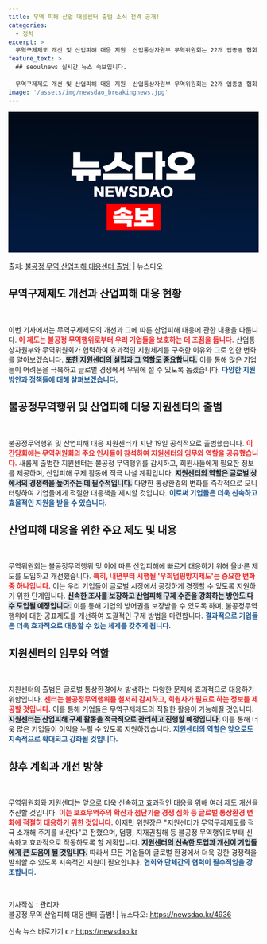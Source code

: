 ```yaml
---
title: 무역 피해 산업 대응센터 출범 소식 전격 공개!
categories:
  - 정치
excerpt: >
  무역구제제도 개선 및 산업피해 대응 지원  산업통상자원부 무역위원회는 22개 업종별 협회·단체와 협력하여 우…
feature_text: >
  ## seoulnews 실시간 뉴스 속보입니다.

  무역구제제도 개선 및 산업피해 대응 지원  산업통상자원부 무역위원회는 22개 업종별 협회·단체와 협력하여 우…
image: '/assets/img/newsdao_breakingnews.jpg'
---
```


![뉴스다오 속보](/assets/img/newsdao_breakingnews.jpg)

<p>출처: <a href="https://newsdao.kr/4936" rel="dofollow">불공정 무역 산업피해 대응센터 출범!</a> | 뉴스다오</p>

<h2 data-ke-size="size26">무역구제제도 개선과 산업피해 대응 현황</h2>

<p data-ke-size="size16">&nbsp;</p>

이번 기사에서는 무역구제제도의 개선과 그에 따른 산업피해 대응에 관한 내용을 다룹니다. <b><span style="color: #ee2323;">이 제도는 불공정 무역행위로부터 우리 기업들을 보호하는 데 초점을 둡니다.</span></b> 산업통상자원부와 무역위원회가 협력하여 효과적인 지원체계를 구축한 이유와 그로 인한 변화를 알아보겠습니다. <b><span style="background-color: #21538527;">또한 지원센터의 설립과 그 역할도 중요합니다.</span></b> 이를 통해 많은 기업들이 어려움을 극복하고 글로벌 경쟁에서 우위에 설 수 있도록 돕겠습니다. <b><span style="color: #1a5490;">다양한 지원 방안과 정책들에 대해 살펴보겠습니다.</span></b>

<h2 data-ke-size="size26">불공정무역행위 및 산업피해 대응 지원센터의 출범</h2>

<p data-ke-size="size16">&nbsp;</p>

불공정무역행위 및 산업피해 대응 지원센터가 지난 19일 공식적으로 출범했습니다. <b><span style="color: #ee2323;">이 간담회에는 무역위원회의 주요 인사들이 참석하여 지원센터의 임무와 역할을 공유했습니다.</span></b> 새롭게 출범한 지원센터는 불공정 무역행위를 감시하고, 회원사들에게 필요한 정보를 제공하며, 산업피해 구제 활동에 적극 나설 계획입니다. <b><span style="background-color: #21538527;">지원센터의 역할은 글로벌 상에서의 경쟁력을 높여주는 데 필수적입니다.</span></b> 다양한 통상환경의 변화를 즉각적으로 모니터링하여 기업들에게 적절한 대응책을 제시할 것입니다. <b><span style="color: #1a5490;">이로써 기업들은 더욱 신속하고 효율적인 지원을 받을 수 있습니다.</span></b>

<h2 data-ke-size="size26">산업피해 대응을 위한 주요 제도 및 내용</h2>

<p data-ke-size="size16">&nbsp;</p>

무역위원회는 불공정무역행위 및 이에 따른 산업피해에 빠르게 대응하기 위해 올바른 제도를 도입하고 개선했습니다. <b><span style="color: #ee2323;">특히, 내년부터 시행될 '우회덤핑방지제도'는 중요한 변화 중 하나입니다.</span></b> 이는 우리 기업들이 글로벌 시장에서 공정하게 경쟁할 수 있도록 지원하기 위한 단계입니다. <b><span style="background-color: #21538527;">신속한 조사를 보장하고 산업피해 구제 수준을 강화하는 방안도 다수 도입될 예정입니다.</span></b> 이를 통해 기업의 방어권을 보장받을 수 있도록 하며, 불공정무역행위에 대한 공표제도를 개선하여 포괄적인 구제 방법을 마련합니다. <b><span style="color: #1a5490;">결과적으로 기업들은 더욱 효과적으로 대응할 수 있는 체계를 갖추게 됩니다.</span></b>

<h2 data-ke-size="size26">지원센터의 임무와 역할</h2>

<p data-ke-size="size16">&nbsp;</p>

지원센터의 출범은 글로벌 통상환경에서 발생하는 다양한 문제에 효과적으로 대응하기 위함입니다. <b><span style="color: #ee2323;">센터는 불공정무역행위를 철저히 감시하고, 회원사가 필요로 하는 정보를 제공할 것입니다.</span></b> 이를 통해 기업들은 무역구제제도의 적절한 활용이 가능해질 것입니다. <b><span style="background-color: #21538527;">지원센터는 산업피해 구제 활동을 적극적으로 관리하고 진행할 예정입니다.</span></b> 이를 통해 더욱 많은 기업들이 이익을 누릴 수 있도록 지원하겠습니다. <b><span style="color: #1a5490;">지원센터의 역할은 앞으로도 지속적으로 확대되고 강화될 것입니다.</span></b>

<h2 data-ke-size="size26">향후 계획과 개선 방향</h2>

<p data-ke-size="size16">&nbsp;</p>

무역위원회와 지원센터는 앞으로 더욱 신속하고 효과적인 대응을 위해 여러 제도 개선을 추진할 것입니다. <b><span style="color: #ee2323;">이는 보호무역주의 확산과 첨단기술 경쟁 심화 등 글로벌 통상환경 변화에 적절히 대응하기 위한 것입니다.</span></b> 이재민 위원장은 "지원센터가 무역구제제도를 적극 소개해 주기를 바란다"고 전했으며, 덤핑, 지재권침해 등 불공정 무역행위로부터 신속하고 효과적으로 작동하도록 할 계획입니다. <b><span style="background-color: #21538527;">지원센터의 신속한 도입과 개선이 기업들에게 큰 도움이 될 것입니다.</span></b> 따라서 모든 기업들이 글로벌 환경에서 더욱 강한 경쟁력을 발휘할 수 있도록 지속적인 지원이 필요합니다. <b><span style="color: #1a5490;">협회와 단체간의 협력이 필수적임을 강조합니다.</span></b>

<p data-ke-size="size16">&nbsp;</p>

기사작성 : 관리자<br>
불공정 무역 산업피해 대응센터 출범! | 뉴스다오: <a href="https://newsdao.kr/4936">https://newsdao.kr/4936</a> 

신속 뉴스 바로가기 👉 <a href="https://newsdao.kr" rel="dofollow">https://newsdao.kr</a>



